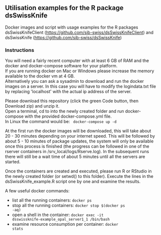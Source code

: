 ## Utilisation examples for the R package dsSwissKnife

Docker images and script with usage examples for the R packages dsSwissKnifeClient (https://github.com/sib-swiss/dsSwissKnifeClient) and dsSwissKnife (https://github.com/sib-swiss/dsSwissKnife)

### Instructions

You will need a fairly recent computer with at least 6 GB of RAM and the docker and docker-compose software for your platform.\
If you are running docker on Mac or Windows please increase the memory available to the docker vm at 4 GB.\
Alternatively you can ask a sysadmin to download and run the docker images on a server. In this case you will have to modify the logindata.txt file
by replacing 'localhost' with the actual ip address of the server.

Please download this repository (click the green Code button, then Download zip) and unzip it.\
Open a terminal, cd to into the newly created folder and run docker-compose with the provided docker-compose.yml file.\
In Linux the command would be:
<code>
docker-compose up -d
</code>
  
At the first run the docker images will be downloaded, this will take about 20 - 30 minutes depending on your internet speed.
This will be followed by about 5 - 10  minutes of package updates, the system will only be available once this process is finished (the progress can be followed in one of the rserver containers in /srv_local/logs/Rserve.log). In the subsequent runs there will still be a wait time of about 5 minutes until all the servers are started.

Once the containers are created and executed, please run R or RStudio in the newly created folder (or setwd() to this folder).
Execute the lines in the dsSwissKnife_example.R script one by one and examine the results.

A few useful docker commands:
* list all the running containers:             <code>docker ps</code>
* stop all the running containers:             <code>docker stop $(docker ps -aq)</code>
* open a shell in the container:               <code>docker exec -it dsswissknife-example_opal_server1_1 /bin/bash</code>
* examine resource consumption per container:  <code>docker stats</code>




